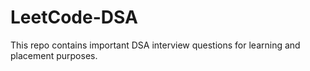 # LeetCode-DSA
This repo contains important DSA interview questions for learning and placement purposes.
